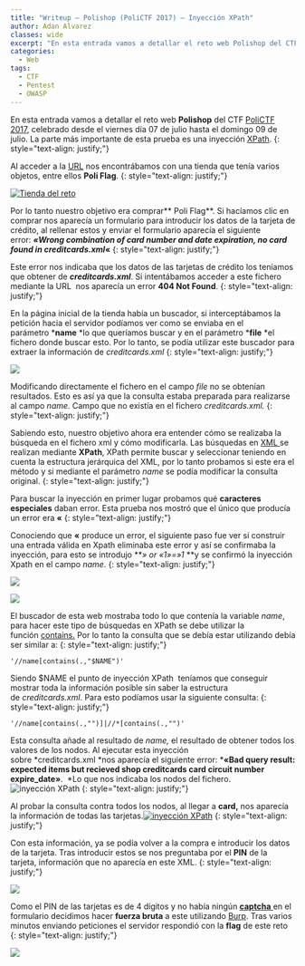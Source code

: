 ```yaml
---
title: "Writeup – Polishop (PoliCTF 2017) – Inyección XPath"
author: Adan Alvarez
classes: wide
excerpt: "En esta entrada vamos a detallar el reto web Polishop del CTF PoliCTF 2017, celebrado desde el viernes día 07 de julio hasta el domingo 09 de julio. La parte más importante de esta prueba es una inyección XPath."
categories:
  - Web
tags:
  - CTF
  - Pentest
  - OWASP
---
```

En esta entrada vamos a detallar el reto web **Polishop** del CTF [PoliCTF 2017](https://ctftime.org/event/425), celebrado desde el viernes día 07 de julio hasta el domingo 09 de julio. La parte más importante de esta prueba es una inyección [XPath](https://www.owasp.org/index.php/XPATH_Injection).
{: style="text-align: justify;"}

Al acceder a la [URL](http://polishop.chall.polictf.it/) nos encontrábamos con una tienda que tenía varios objetos, entre ellos **Poli Flag**.
{: style="text-align: justify;"}

[![Tienda del reto](https://donttouchmy.net/wp-content/uploads/2017/07/tienda-300x281.png)](https://donttouchmy.net/wp-content/uploads/2017/07/tienda.png)

Por lo tanto nuestro objetivo era comprar** Poli Flag**. Si hacíamos clic en comprar nos aparecía un formulario para introducir los datos de la tarjeta de crédito, al rellenar estos y enviar el formulario aparecía el siguiente error: ***«Wrong combination of card number and date expiration, no card found in creditcards.xml*«**
{: style="text-align: justify;"}

Este error nos indicaba que los datos de las tarjetas de crédito los teníamos que obtener de ***creditcards.xml***. Si intentábamos acceder a este fichero mediante la URL  nos aparecía un error **404 Not Found**.
{: style="text-align: justify;"}

En la página inicial de la tienda había un buscador, si interceptábamos la petición hacia el servidor podíamos ver como se enviaba en el parámetro ***name** *lo que queríamos buscar y en el parámetro ***file** *el fichero donde buscar esto. Por lo tanto, se podía utilizar este buscador para extraer la información de *creditcards.xml*
{: style="text-align: justify;"}

[![](https://donttouchmy.net/wp-content/uploads/2017/07/poliqueryxml-300x60.png)](https://donttouchmy.net/wp-content/uploads/2017/07/poliqueryxml.png)

Modificando directamente el fichero en el campo *file* no se obtenían resultados. Esto es así ya que la consulta estaba preparada para realizarse al campo *name*. Campo que no existía en el fichero *creditcards.xml.*
{: style="text-align: justify;"}

Sabiendo esto, nuestro objetivo ahora era entender cómo se realizaba la búsqueda en el fichero xml y cómo modificarla. Las búsquedas en [XML ](https://www.w3.org/XML/)se realizan mediante **XPath**, XPath permite buscar y seleccionar teniendo en cuenta la estructura jerárquica del XML, por lo tanto probamos si este era el método y si mediante el parámetro *name* se podía modificar la consulta original.
{: style="text-align: justify;"}

Para buscar la inyección en primer lugar probamos qué **caracteres especiales** daban error. Esta prueba nos mostró que el único que producía un error era **«**
{: style="text-align: justify;"}

Conociendo que **«** produce un error, el siguiente paso fue ver si construir una entrada válida en Xpath eliminaba este error y así se confirmaba la inyección, para esto se introdujo ***» or «1»=»1* **y se confirmó la inyección Xpath en el campo *name*.
{: style="text-align: justify;"}

[![](https://donttouchmy.net/wp-content/uploads/2017/07/inyeccionko-300x101.png)](https://donttouchmy.net/wp-content/uploads/2017/07/inyeccionko.png)

[![](https://donttouchmy.net/wp-content/uploads/2017/07/inyeccionok-300x102.png)](https://donttouchmy.net/wp-content/uploads/2017/07/inyeccionok.png)

El buscador de esta web mostraba todo lo que contenía la variable *name*, para hacer este tipo de búsquedas en XPath se debe utilizar la función [contains.](https://developer.mozilla.org/en-US/docs/Web/XPath/Functions/contains) Por lo tanto la consulta que se debía estar utilizando debía ser similar a:
{: style="text-align: justify;"}
```
'//name[contains(.,"$NAME")'
```
Siendo $NAME el punto de inyección XPath  teníamos que conseguir mostrar toda la información posible sin saber la estructura de *creditcards.xml*. Para esto podíamos usar la siguiente consulta:
{: style="text-align: justify;"}
```
'//name[contains(.,"")]|//*[contains(.,"")'
```
Esta consulta añade al resultado de *name,* el resultado de obtener todos los valores de los nodos. Al ejecutar esta inyección sobre *creditcards.xml *nos aparecía el siguiente error: ***«Bad query result: expected items but recieved shop creditcards card circuit number expire_date»**.  *Lo que nos indicaba los nodos del fichero.![inyección XPath](https://donttouchmy.net/wp-content/uploads/2017/07/inyeccioncards-300x126.png "inyección XPath")
{: style="text-align: justify;"}

Al probar la consulta contra todos los nodos, al llegar a **card,** nos aparecía la información de todas las tarjetas.[![inyección XPath](https://donttouchmy.net/wp-content/uploads/2017/07/inyeccioncardsok-300x98.png "inyección XPath")](https://donttouchmy.net/wp-content/uploads/2017/07/inyeccioncardsok.png)
{: style="text-align: justify;"}

Con esta información, ya se podía volver a la compra e introducir los datos de la tarjeta. Tras introducir estos se nos preguntaba por el **PIN** de la tarjeta, información que no aparecía en este XML.
{: style="text-align: justify;"}

[![](https://donttouchmy.net/wp-content/uploads/2017/07/pin-1-300x174.png)](https://donttouchmy.net/wp-content/uploads/2017/07/pin-1.png)

Como el PIN de las tarjetas es de 4 dígitos y no había ningún [**captcha** ](https://es.wikipedia.org/wiki/Captcha)en el formulario decidimos hacer **fuerza bruta** a este utilizando [Burp](https://portswigger.net/burp/). Tras varios minutos enviando peticiones el servidor respondió con la **flag** de este reto
{: style="text-align: justify;"}

[![](https://donttouchmy.net/wp-content/uploads/2017/07/bruteforce-300x183.png)](https://donttouchmy.net/wp-content/uploads/2017/07/bruteforce.png)